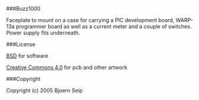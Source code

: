 
###Buzz1000

Faceplate to mount on a case for carrying a PIC development board, WARP-13a programmer board as well as a current meter and a couple of switches. Power supply fits underneath.

###License

[BSD](LICENSE-BSD.txt) for software

[Creative Commons 4.0](LICENSE-CC.txt) for pcb and other artwork

###Copyright

Copyright (c) 2005 Bjoern Seip


